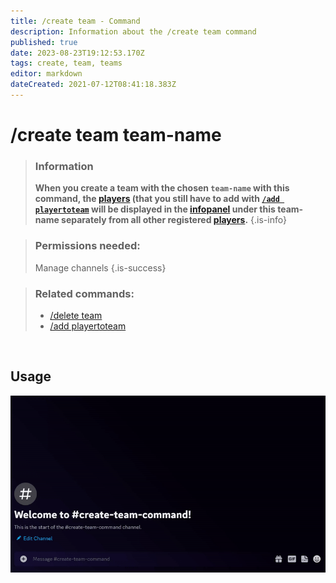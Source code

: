```yaml
---
title: /create team - Command
description: Information about the /create team command
published: true
date: 2023-08-23T19:12:53.170Z
tags: create, team, teams
editor: markdown
dateCreated: 2021-07-12T08:41:18.383Z
---
```


# /create team team-name

>### Information
>**When you create a team with the chosen `team-name` with this command, the [players](/en/terms/player) (that you still have to add with [`/add playertoteam`](/en/commands/add/playerToTeam) will be displayed in the  [infopanel](/en/features/infoChannel) under this team-name separately from all other registered [players](/en/terms/player).**
>{.is-info}

>### Permissions needed: 
>Manage channels
>{.is-success}

>### Related commands:
>-   [/delete team](/en/commands/delete/team/)
>-   [/add playertoteam](/en/commands/add/playerToTeam/)

<br> 

## Usage

![](/new_create_team.gif)